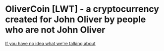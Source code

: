 # OliverCoin [LWT] - a cryptocurrency created for John Oliver by people who are not John Oliver

[If you have no idea what we're talking about](https://www.youtube.com/watch?v=8MhA4IFHmLY)
